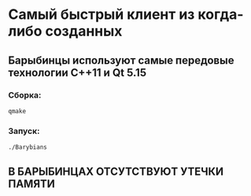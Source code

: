 # Самый быстрый клиент из когда-либо созданных

## Барыбинцы используют самые передовые технологии С++11 и Qt 5.15

### Сборка:

	qmake

### Запуск:

	./Barybians

## В БАРЫБИНЦАХ ОТСУТСТВУЮТ УТЕЧКИ ПАМЯТИ



